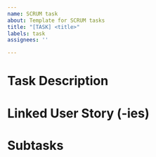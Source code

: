 ```yaml
---
name: SCRUM task
about: Template for SCRUM tasks
title: "[TASK] <title>"
labels: task
assignees: ''

---
```


# Task Description
<!--
- Describe the new feature or technical work to be done here.  
-->

# Linked User Story (-ies)
<!--
- Link user story (-ies) to this task here.
- Use #<number> to link directly to an existing user story.
-->

# Subtasks
<!--
- [ ] List subtasks here.
- [ ] Make use of checkbox for easy progress tracking.
-->
